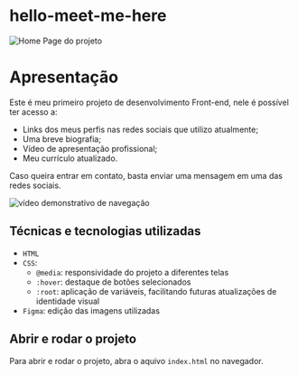 # hello-meet-me-here

![Home Page do projeto](https://user-images.githubusercontent.com/126200406/227562528-379b8134-d911-474b-b6e6-25295fb6b2e4.png)

# Apresentação

Este é meu primeiro projeto de desenvolvimento Front-end, nele é possível ter acesso a:
- Links dos meus perfis nas redes sociais que utilizo atualmente;
- Uma breve biografia;
- Vídeo de apresentação profissional;
- Meu currículo atualizado.

Caso queira entrar em contato, basta enviar uma mensagem em uma das redes sociais.

![vídeo demonstrativo de navegação](https://user-images.githubusercontent.com/126200406/227562822-68fc44ad-d0a2-439f-97f5-0dd4c401f9dc.gif)

##  Técnicas e tecnologias utilizadas

- `HTML`
- `CSS`:
  - `@media`: responsividade do projeto a diferentes telas
  - `:hover`: destaque de botões selecionados
  - `:root`: aplicação de variáveis, facilitando futuras atualizações de identidade visual
- `Figma`: edição das imagens utilizadas

##  Abrir e rodar o projeto

Para abrir e rodar o projeto, abra o aquivo `index.html` no navegador.
